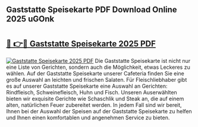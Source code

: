 ## Gaststatte Speisekarte PDF Download Online 2025 uGOnk

# <h2><a href="http://gcb6he.nevu.top/?p=Gaststatte+Speisekarte">🔗 👉🔴 Gaststatte Speisekarte 2025 PDF</a></h2>

[![Gaststatte Speisekarte 2025 PDF](https://i.imgur.com/dBaPXMq.png)](http://gcb6he.nevu.top/?p=Gaststatte+Speisekarte)
Die Gaststatte Speisekarte ist nicht nur eine Liste von Gerichten, sondern auch die Möglichkeit, etwas Leckeres zu wählen. Auf der Gaststatte Speisekarte unserer Cafeteria finden Sie eine große Auswahl an leichten und frischen Salaten. Für Fleischliebhaber gibt es auf unserer Gaststatte Speisekarte eine Auswahl an Gerichten: Rindfleisch, Schweinefleisch, Huhn und Fisch. Unseren Auserwählten bieten wir exquisite Gerichte wie Schaschlik und Steak an, die auf einem alten, natürlichen Feuer zubereitet werden. In jedem Fall sind wir bereit, Ihnen bei der Auswahl der Speisen auf der Gaststatte Speisekarte zu helfen und Ihnen einen komfortablen und angenehmen Service zu bieten.
